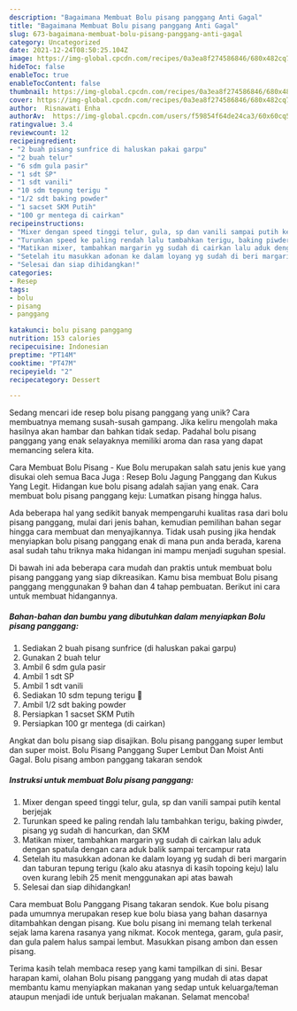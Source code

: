 ```yaml
---
description: "Bagaimana Membuat Bolu pisang panggang Anti Gagal"
title: "Bagaimana Membuat Bolu pisang panggang Anti Gagal"
slug: 673-bagaimana-membuat-bolu-pisang-panggang-anti-gagal
category: Uncategorized
date: 2021-12-24T08:50:25.104Z
image: https://img-global.cpcdn.com/recipes/0a3ea8f274586846/680x482cq70/bolu-pisang-panggang-foto-resep-utama.jpg
hideToc: false
enableToc: true
enableTocContent: false
thumbnail: https://img-global.cpcdn.com/recipes/0a3ea8f274586846/680x482cq70/bolu-pisang-panggang-foto-resep-utama.jpg
cover: https://img-global.cpcdn.com/recipes/0a3ea8f274586846/680x482cq70/bolu-pisang-panggang-foto-resep-utama.jpg
author:  Risnawati Enha
authorAv:  https://img-global.cpcdn.com/users/f59854f64de24ca3/60x60cq50/avatar.jpg
ratingvalue: 3.4
reviewcount: 12
recipeingredient:
- "2 buah pisang sunfrice di haluskan pakai garpu"
- "2 buah telur"
- "6 sdm gula pasir"
- "1 sdt SP"
- "1 sdt vanili"
- "10 sdm tepung terigu "
- "1/2 sdt baking powder"
- "1 sacset SKM Putih"
- "100 gr mentega di cairkan"
recipeinstructions:
- "Mixer dengan speed tinggi telur, gula, sp dan vanili sampai putih kental berjejak"
- "Turunkan speed ke paling rendah lalu tambahkan terigu, baking piwder, pisang yg sudah di hancurkan, dan SKM"
- "Matikan mixer, tambahkan margarin yg sudah di cairkan lalu aduk dengan spatula dengan cara aduk balik sampai tercampur rata"
- "Setelah itu masukkan adonan ke dalam loyang yg sudah di beri margarin dan taburan tepung terigu (kalo aku atasnya di kasih topoing keju) lalu oven kurang lebih 25 menit menggunakan api atas bawah"
- "Selesai dan siap dihidangkan!"
categories:
- Resep
tags:
- bolu
- pisang
- panggang

katakunci: bolu pisang panggang 
nutrition: 153 calories
recipecuisine: Indonesian
preptime: "PT14M"
cooktime: "PT47M"
recipeyield: "2"
recipecategory: Dessert

---
```



Sedang mencari ide resep bolu pisang panggang yang unik? Cara membuatnya memang susah-susah gampang. Jika keliru mengolah maka hasilnya akan hambar dan bahkan tidak sedap. Padahal bolu pisang panggang yang enak selayaknya memiliki aroma dan rasa yang dapat memancing selera kita.


Cara Membuat Bolu Pisang - Kue Bolu merupakan salah satu jenis kue yang disukai oleh semua Baca Juga : Resep Bolu Jagung Panggang dan Kukus Yang Legit. Hidangan kue bolu pisang adalah sajian yang enak. Cara membuat bolu pisang panggang keju: Lumatkan pisang hingga halus.

Ada beberapa hal yang sedikit banyak mempengaruhi kualitas rasa dari bolu pisang panggang, mulai dari jenis bahan, kemudian pemilihan bahan segar hingga cara membuat dan menyajikannya. Tidak usah pusing jika hendak menyiapkan bolu pisang panggang enak di mana pun anda berada, karena asal sudah tahu triknya maka hidangan ini mampu menjadi suguhan spesial.


Di bawah ini ada beberapa cara mudah dan praktis untuk membuat bolu pisang panggang yang siap dikreasikan. Kamu bisa membuat Bolu pisang panggang menggunakan 9 bahan dan 4 tahap pembuatan. Berikut ini cara untuk membuat hidangannya.

<!--inarticleads1-->

##### Bahan-bahan dan bumbu yang dibutuhkan dalam menyiapkan Bolu pisang panggang:

1. Sediakan 2 buah pisang sunfrice (di haluskan pakai garpu)
1. Gunakan 2 buah telur
1. Ambil 6 sdm gula pasir
1. Ambil 1 sdt SP
1. Ambil 1 sdt vanili
1. Sediakan 10 sdm tepung terigu 🔼
1. Ambil 1/2 sdt baking powder
1. Persiapkan 1 sacset SKM Putih
1. Persiapkan 100 gr mentega (di cairkan)


Angkat dan bolu pisang siap disajikan. Bolu pisang panggang super lembut dan super moist. Bolu Pisang Panggang Super Lembut Dan Moist Anti Gagal. Bolu pisang ambon panggang takaran sendok 

<!--inarticleads2-->

##### Instruksi untuk membuat Bolu pisang panggang:

1. Mixer dengan speed tinggi telur, gula, sp dan vanili sampai putih kental berjejak
1. Turunkan speed ke paling rendah lalu tambahkan terigu, baking piwder, pisang yg sudah di hancurkan, dan SKM
1. Matikan mixer, tambahkan margarin yg sudah di cairkan lalu aduk dengan spatula dengan cara aduk balik sampai tercampur rata
1. Setelah itu masukkan adonan ke dalam loyang yg sudah di beri margarin dan taburan tepung terigu (kalo aku atasnya di kasih topoing keju) lalu oven kurang lebih 25 menit menggunakan api atas bawah
1. Selesai dan siap dihidangkan!

Cara membuat Bolu Panggang Pisang takaran sendok. Kue bolu pisang pada umumnya merupakan resep kue bolu biasa yang bahan dasarnya ditambahkan dengan pisang. Kue bolu pisang ini memang telah terkenal sejak lama karena rasanya yang nikmat. Kocok mentega, garam, gula pasir, dan gula palem halus sampai lembut. Masukkan pisang ambon dan essen pisang. 

Terima kasih telah membaca resep yang kami tampilkan di sini. Besar harapan kami, olahan Bolu pisang panggang yang mudah di atas dapat membantu kamu menyiapkan makanan yang sedap untuk keluarga/teman ataupun menjadi ide untuk berjualan makanan. Selamat mencoba!

